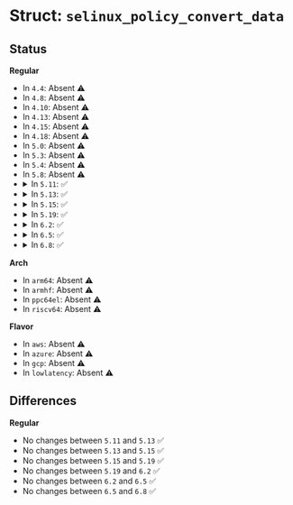 # Struct: <code>selinux_policy_convert_data</code>

## Status
<b>Regular</b>
<ul>
<li>
In <code>4.4</code>: Absent ⚠️
</li>
<li>
In <code>4.8</code>: Absent ⚠️
</li>
<li>
In <code>4.10</code>: Absent ⚠️
</li>
<li>
In <code>4.13</code>: Absent ⚠️
</li>
<li>
In <code>4.15</code>: Absent ⚠️
</li>
<li>
In <code>4.18</code>: Absent ⚠️
</li>
<li>
In <code>5.0</code>: Absent ⚠️
</li>
<li>
In <code>5.3</code>: Absent ⚠️
</li>
<li>
In <code>5.4</code>: Absent ⚠️
</li>
<li>
In <code>5.8</code>: Absent ⚠️
</li>
<li>
<details>
<summary>In <code>5.11</code>: ✅</summary>

```c
struct selinux_policy_convert_data {
    struct convert_context_args args;
    struct sidtab_convert_params sidtab_params;
};
```
</details>
</li>
<li>
<details>
<summary>In <code>5.13</code>: ✅</summary>

```c
struct selinux_policy_convert_data {
    struct convert_context_args args;
    struct sidtab_convert_params sidtab_params;
};
```
</details>
</li>
<li>
<details>
<summary>In <code>5.15</code>: ✅</summary>

```c
struct selinux_policy_convert_data {
    struct convert_context_args args;
    struct sidtab_convert_params sidtab_params;
};
```
</details>
</li>
<li>
<details>
<summary>In <code>5.19</code>: ✅</summary>

```c
struct selinux_policy_convert_data {
    struct convert_context_args args;
    struct sidtab_convert_params sidtab_params;
};
```
</details>
</li>
<li>
<details>
<summary>In <code>6.2</code>: ✅</summary>

```c
struct selinux_policy_convert_data {
    struct convert_context_args args;
    struct sidtab_convert_params sidtab_params;
};
```
</details>
</li>
<li>
<details>
<summary>In <code>6.5</code>: ✅</summary>

```c
struct selinux_policy_convert_data {
    struct convert_context_args args;
    struct sidtab_convert_params sidtab_params;
};
```
</details>
</li>
<li>
<details>
<summary>In <code>6.8</code>: ✅</summary>

```c
struct selinux_policy_convert_data {
    struct convert_context_args args;
    struct sidtab_convert_params sidtab_params;
};
```
</details>
</li>
</ul>
<b>Arch</b>
<ul>
<li>
In <code>arm64</code>: Absent ⚠️
</li>
<li>
In <code>armhf</code>: Absent ⚠️
</li>
<li>
In <code>ppc64el</code>: Absent ⚠️
</li>
<li>
In <code>riscv64</code>: Absent ⚠️
</li>
</ul>
<b>Flavor</b>
<ul>
<li>
In <code>aws</code>: Absent ⚠️
</li>
<li>
In <code>azure</code>: Absent ⚠️
</li>
<li>
In <code>gcp</code>: Absent ⚠️
</li>
<li>
In <code>lowlatency</code>: Absent ⚠️
</li>
</ul>

## Differences
<b>Regular</b>
<ul>
<li>
No changes between <code>5.11</code> and <code>5.13</code> ✅
</li>
<li>
No changes between <code>5.13</code> and <code>5.15</code> ✅
</li>
<li>
No changes between <code>5.15</code> and <code>5.19</code> ✅
</li>
<li>
No changes between <code>5.19</code> and <code>6.2</code> ✅
</li>
<li>
No changes between <code>6.2</code> and <code>6.5</code> ✅
</li>
<li>
No changes between <code>6.5</code> and <code>6.8</code> ✅
</li>
</ul>
